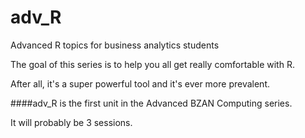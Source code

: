 adv_R
=====

Advanced R topics for business analytics students

The goal of this series is to help you all get really comfortable with R.

After all, it's a super powerful tool and it's ever more prevalent.

####adv_R is the first unit in the Advanced BZAN Computing series.

It will probably be 3 sessions.

